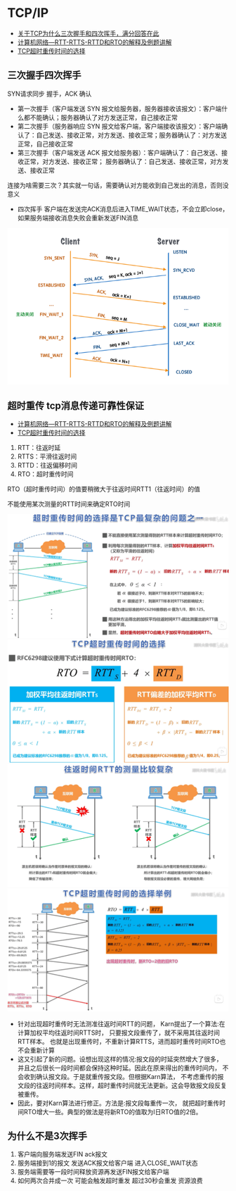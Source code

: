 # TCP/IP

* [关于TCP为什么三次握手和四次挥手，满分回答在此](https://zhuanlan.zhihu.com/p/496244348)
* [计算机网络—RTT-RTTS-RTTD和RTO的解释及例题讲解](https://blog.csdn.net/weixin_41826637/article/details/137674049)
* [TCP超时重传时间的选择](https://www.bilibili.com/video/BV1S4411E7rx)

## 三次握手四次挥手

SYN请求同步 握手，ACK 确认

* 第一次握手（客户端发送 SYN 报文给服务器，服务器接收该报文）：客户端什么都不能确认；服务器确认了对方发送正常，自己接收正常
* 第二次握手（服务器响应 SYN 报文给客户端，客户端接收该报文）：客户端确认了：自己发送、接收正常，对方发送、接收正常；服务器确认了：对方发送正常，自己接收正常
* 第三次握手（客户端发送 ACK 报文给服务器）：客户端确认了：自己发送、接收正常，对方发送、接收正常； 服务器确认了：自己发送、接收正常，对方发送、接收正常

连接为啥需要三次？其实就一句话，需要确认对方能收到自己发出的消息，否则没意义

* 四次挥手 客户端在发送完ACK消息后进入TIME_WAIT状态，不会立即close，如果服务端接收消息失败会重新发送FIN消息

![avatar](pics2024/TCPIP简单流程图.png)

## 超时重传 tcp消息传递可靠性保证

* [计算机网络—RTT-RTTS-RTTD和RTO的解释及例题讲解](https://blog.csdn.net/weixin_41826637/article/details/137674049)
* [TCP超时重传时间的选择](https://www.bilibili.com/video/BV1S4411E7rx)

1. RTT：往返时延
2. RTTS：平滑往返时间
3. RTTD：往返偏移时间
4. RTO：超时重传时间

RTO（超时重传时间）的值要稍微大于往返时间RTT1（往返时间）的值

不能使用某次测量的RTT时间来确定RTO时间

![avatar](pics2024/RTTs计算.png)
![avatar](pics2024/超时重传时间计算.png)
![avatar](pics2024/无法准确测量RTT时间.png)
![avatar](pics2024/计算延时时间举例.png)

* 针对出现超时重传时无法测准往返时间RTT的问题，
Karn提出了一个算法:在计算加权平均往返时间RTTS时，
只要报文段重传了，就不采用其往返时间RTT样本。
也就是出现重传时，不重新计算RTTS，进而超时重传时间RTO也不会重新计算
* 这又引起了新的问题。设想出现这样的情况:报文段的时延突然增大了很多，
并且之后很长一段时间都会保持这种时延。因此在原来得出的重传时间内，
不会收到确认报文段。于是就重传报文段。但根据Karn算法，
不考虑重传的报文段的往返时间样本。这样，超时重传时间就无法更新。这会导致报文段反复被重传。
* 因此，要对Karn算法进行修正。方法是:报文段每重传一次，
就把超时重传时间RTO增大一些。典型的做法是将新RTO的值取为I日RTO值的2倍。



## 为什么不是3次挥手

1. 客户端向服务端发送FIN ack报文
2. 服务端接到1的报文 发送ACK报文给客户端 进入CLOSE_WAIT状态
3. 服务端需要等一段时间释放资源再发送FIN报文给客户端
4. 如何两次合并成一次 可能会触发超时重发 超过30秒会重发 资源浪费
